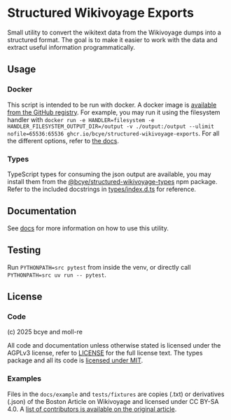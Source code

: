 # Structured Wikivoyage Exports

Small utility to convert the wikitext data from the Wikivoyage dumps into a structured format. The goal is to make it easier to work with the data and extract useful information programmatically.

## Usage

### Docker

This script is intended to be run with docker. A docker image is [available from the GitHub registry](https://github.com/bcye/structured-wikivoyage-exports/pkgs/container/structured-wikivoyage-exports). For example, you may run it using the filesystem handler with `docker run -e HANDLER=filesystem -e HANDLER_FILESYSTEM_OUTPUT_DIR=/output -v ./output:/output --ulimit nofile=65536:65536 ghcr.io/bcye/structured-wikivoyage-exports`. For all the different options, refer to [the docs](docs).

### Types

TypeScript types for consuming the json output are available, you may install them from the [@bcye/structured-wikivoyage-types](https://www.npmjs.com/package/@bcye/structured-wikivoyage-types) npm package. Refer to the included docstrings in [types/index.d.ts](types/index.d.ts) for reference.

## Documentation

See [docs](docs) for more information on how to use this utility.

## Testing

Run `PYTHONPATH=src pytest` from inside the venv, or directly call `PYTHONPATH=src uv run -- pytest`.

## License

### Code

(c) 2025 bcye and moll-re

All code and documentation unless otherwise stated is licensed under the AGPLv3 license, refer to [LICENSE](LICENSE) for the full license text. The types package and all its code is [licensed under MIT](types/LICENSE).

### Examples

Files in the `docs/example` and `tests/fixtures` are copies (.txt) or derivatives (.json) of the Boston Article on Wikivoyage and licensed under CC BY-SA 4.0. A [list of contributors is available on the original article](https://en.wikivoyage.org/w/index.php?title=Boston&action=history).